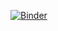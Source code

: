[![Binder](https://mybinder.org/badge_logo.svg)](https://mybinder.org/v2/gh/CCayssiols/CN_PTSI_Circuit_1o/HEAD)
